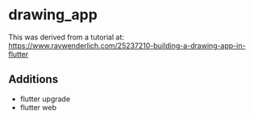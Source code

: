 # drawing_app

This was derived from a tutorial at: https://www.raywenderlich.com/25237210-building-a-drawing-app-in-flutter

## Additions

- flutter upgrade
- flutter web
